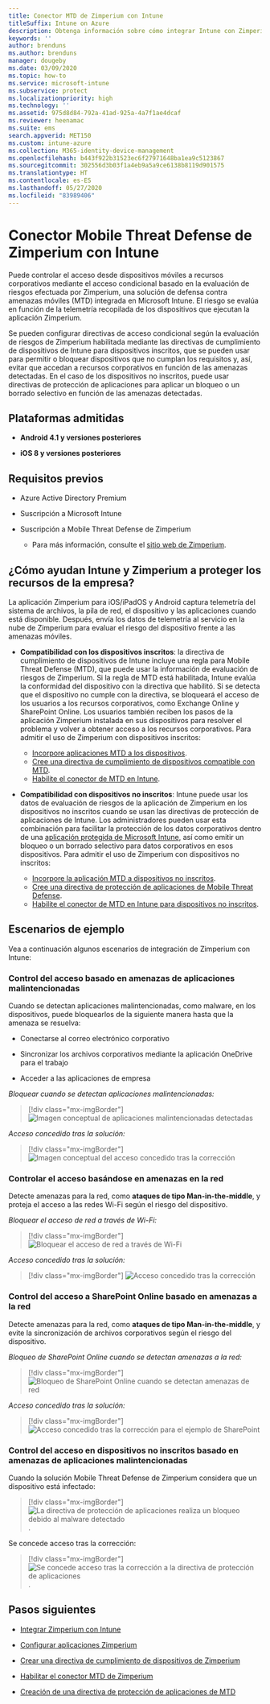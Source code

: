 ```yaml
---
title: Conector MTD de Zimperium con Intune
titleSuffix: Intune on Azure
description: Obtenga información sobre cómo integrar Intune con Zimperium Mobile Threat Defense para controlar el acceso de los dispositivos móviles a los recursos corporativos.
keywords: ''
author: brenduns
ms.author: brenduns
manager: dougeby
ms.date: 03/09/2020
ms.topic: how-to
ms.service: microsoft-intune
ms.subservice: protect
ms.localizationpriority: high
ms.technology: ''
ms.assetid: 975d8d84-792a-41ad-925a-4a7f1ae4dcaf
ms.reviewer: heenamac
ms.suite: ems
search.appverid: MET150
ms.custom: intune-azure
ms.collection: M365-identity-device-management
ms.openlocfilehash: b443f922b31523ec6f27971648ba1ea9c5123867
ms.sourcegitcommit: 302556d3b03f1a4eb9a5a9ce6138b8119d901575
ms.translationtype: HT
ms.contentlocale: es-ES
ms.lasthandoff: 05/27/2020
ms.locfileid: "83989406"
---
```

# <a name="zimperium-mobile-threat-defense-connector-with-intune"></a>Conector Mobile Threat Defense de Zimperium con Intune

Puede controlar el acceso desde dispositivos móviles a recursos corporativos mediante el acceso condicional basado en la evaluación de riesgos efectuada por Zimperium, una solución de defensa contra amenazas móviles (MTD) integrada en Microsoft Intune. El riesgo se evalúa en función de la telemetría recopilada de los dispositivos que ejecutan la aplicación Zimperium.

Se pueden configurar directivas de acceso condicional según la evaluación de riesgos de Zimperium habilitada mediante las directivas de cumplimiento de dispositivos de Intune para dispositivos inscritos, que se pueden usar para permitir o bloquear dispositivos que no cumplan los requisitos y, así, evitar que accedan a recursos corporativos en función de las amenazas detectadas. En el caso de los dispositivos no inscritos, puede usar directivas de protección de aplicaciones para aplicar un bloqueo o un borrado selectivo en función de las amenazas detectadas.

## <a name="supported-platforms"></a>Plataformas admitidas

- **Android 4.1 y versiones posteriores**

- **iOS 8 y versiones posteriores**

## <a name="prerequisites"></a>Requisitos previos

- Azure Active Directory Premium

- Suscripción a Microsoft Intune

- Suscripción a Mobile Threat Defense de Zimperium

  - Para más información, consulte el [sitio web de Zimperium](https://www.zimperium.com/zips-mobile-ips).

## <a name="how-do-intune-and-zimperium-help-protect-your-company-resources"></a>¿Cómo ayudan Intune y Zimperium a proteger los recursos de la empresa?

La aplicación Zimperium para iOS/iPadOS y Android captura telemetría del sistema de archivos, la pila de red, el dispositivo y las aplicaciones cuando está disponible. Después, envía los datos de telemetría al servicio en la nube de Zimperium para evaluar el riesgo del dispositivo frente a las amenazas móviles.

- **Compatibilidad con los dispositivos inscritos**: la directiva de cumplimiento de dispositivos de Intune incluye una regla para Mobile Threat Defense (MTD), que puede usar la información de evaluación de riesgos de Zimperium. Si la regla de MTD está habilitada, Intune evalúa la conformidad del dispositivo con la directiva que habilitó. Si se detecta que el dispositivo no cumple con la directiva, se bloqueará el acceso de los usuarios a los recursos corporativos, como Exchange Online y SharePoint Online. Los usuarios también reciben los pasos de la aplicación Zimperium instalada en sus dispositivos para resolver el problema y volver a obtener acceso a los recursos corporativos. Para admitir el uso de Zimperium con dispositivos inscritos:
  - [Incorpore aplicaciones MTD a los dispositivos](../protect/mtd-apps-ios-app-configuration-policy-add-assign.md).
  - [Cree una directiva de cumplimiento de dispositivos compatible con MTD](../protect/mtd-device-compliance-policy-create.md).
  - [Habilite el conector de MTD en Intune](../protect/mtd-connector-enable.md).

- **Compatibilidad con dispositivos no inscritos**: Intune puede usar los datos de evaluación de riesgos de la aplicación de Zimperium en los dispositivos no inscritos cuando se usan las directivas de protección de aplicaciones de Intune. Los administradores pueden usar esta combinación para facilitar la protección de los datos corporativos dentro de una [aplicación protegida de Microsoft Intune](../apps/apps-supported-intune-apps.md), así como emitir un bloqueo o un borrado selectivo para datos corporativos en esos dispositivos. Para admitir el uso de Zimperium con dispositivos no inscritos:
  - [Incorpore la aplicación MTD a dispositivos no inscritos](../protect/mtd-add-apps-unenrolled-devices.md).
  - [Cree una directiva de protección de aplicaciones de Mobile Threat Defense](../protect/mtd-app-protection-policy.md).
  - [Habilite el conector de MTD en Intune para dispositivos no inscritos](../protect/mtd-enable-unenrolled-devices.md).
  
## <a name="sample-scenarios"></a>Escenarios de ejemplo

Vea a continuación algunos escenarios de integración de Zimperium con Intune:

### <a name="control-access-based-on-threats-from-malicious-apps"></a>Control del acceso basado en amenazas de aplicaciones malintencionadas

Cuando se detectan aplicaciones malintencionadas, como malware, en los dispositivos, puede bloquearlos de la siguiente manera hasta que la amenaza se resuelva:

- Conectarse al correo electrónico corporativo

- Sincronizar los archivos corporativos mediante la aplicación OneDrive para el trabajo

- Acceder a las aplicaciones de empresa

*Bloquear cuando se detectan aplicaciones malintencionadas:*

> [!div class="mx-imgBorder"]
> ![Imagen conceptual de aplicaciones malintencionadas detectadas](./media/zimperium-mobile-threat-defense-connector/Maliciousapps-blocked-zimperium.png)

*Acceso concedido tras la solución:*

> [!div class="mx-imgBorder"]
> ![Imagen conceptual del acceso concedido tras la corrección](./media/zimperium-mobile-threat-defense-connector/maliciousapps-unblocked-zimperium.png)

### <a name="control-access-based-on-threat-to-network"></a>Controlar el acceso basándose en amenazas en la red

Detecte amenazas para la red, como **ataques de tipo Man-in-the-middle**, y proteja el acceso a las redes Wi-Fi según el riesgo del dispositivo.

*Bloquear el acceso de red a través de Wi-Fi:*

> [!div class="mx-imgBorder"]
> ![Bloquear el acceso de red a través de Wi-Fi](./media/zimperium-mobile-threat-defense-connector/network-wifi-blocked-zimperium.png)

*Acceso concedido tras la solución:*

> [!div class="mx-imgBorder"]
> ![Acceso concedido tras la corrección](./media/zimperium-mobile-threat-defense-connector/network-wifi-unblocked-zimperium.png)

### <a name="control-access-to-sharepoint-online-based-on-threat-to-network"></a>Control del acceso a SharePoint Online basado en amenazas a la red

Detecte amenazas para la red, como **ataques de tipo Man-in-the-middle**, y evite la sincronización de archivos corporativos según el riesgo del dispositivo.

*Bloqueo de SharePoint Online cuando se detectan amenazas a la red:*

> [!div class="mx-imgBorder"]
> ![Bloqueo de SharePoint Online cuando se detectan amenazas de red](./media/zimperium-mobile-threat-defense-connector/network-spo-blocked-zimperium.png)

*Acceso concedido tras la solución:*

> [!div class="mx-imgBorder"]
> ![Acceso concedido tras la corrección para el ejemplo de SharePoint](./media/zimperium-mobile-threat-defense-connector/network-spo-unblocked-zimperium.png)

### <a name="control-access-on-unenrolled-devices-based-on-threats-from-malicious-apps"></a>Control del acceso en dispositivos no inscritos basado en amenazas de aplicaciones malintencionadas

Cuando la solución Mobile Threat Defense de Zimperium considera que un dispositivo está infectado:

> [!div class="mx-imgBorder"]
> ![La directiva de protección de aplicaciones realiza un bloqueo debido al malware detectado](./media/zimperium-mobile-threat-defense-connector/zimperium-mobile-app-policy-block.png).

Se concede acceso tras la corrección:

> [!div class="mx-imgBorder"]
> ![Se concede acceso tras la corrección a la directiva de protección de aplicaciones](./media/zimperium-mobile-threat-defense-connector/zimperium-mobile-app-policy-remediated.png).

## <a name="next-steps"></a>Pasos siguientes

- [Integrar Zimperium con Intune](zimperium-mtd-connector-integration.md)

- [Configurar aplicaciones Zimperium](mtd-apps-ios-app-configuration-policy-add-assign.md)

- [Crear una directiva de cumplimiento de dispositivos de Zimperium](mtd-device-compliance-policy-create.md)

- [Habilitar el conector MTD de Zimperium](mtd-connector-enable.md)

- [Creación de una directiva de protección de aplicaciones de MTD](../protect/mtd-app-protection-policy.md)
